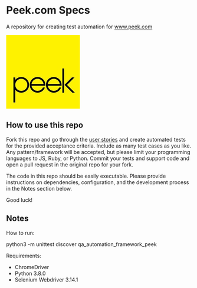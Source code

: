# Peek.com Specs

A repository for creating test automation for www.peek.com

![](peek-squarelogo.png)

## How to use this repo

Fork this repo and go through the [user stories](Specs.md) and create automated tests for the provided acceptance criteria. Include as many test cases as you like. Any pattern/framework will be accepted, but please limit your programming languages to JS, Ruby, or Python. Commit your tests and support code and open a pull request in the original repo for your fork.

The code in this repo should be easily executable. Please provide instructions on dependencies, configuration, and the development process in the Notes section below.

Good luck!

## Notes

How to run:

python3 -m unittest discover qa_automation_framework_peek

Requirements:  
- ChromeDriver 
- Python 3.8.0
- Selenium Webdriver 3.14.1


